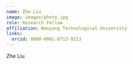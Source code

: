 ```yaml
---
name: Zhe Liu
image: images/photo.jpg
role: Research Fellow
affiliation: Nanyang Technological University
links:
  orcid: 0000-0001-8713-9213
---
```


Zhe Liu

